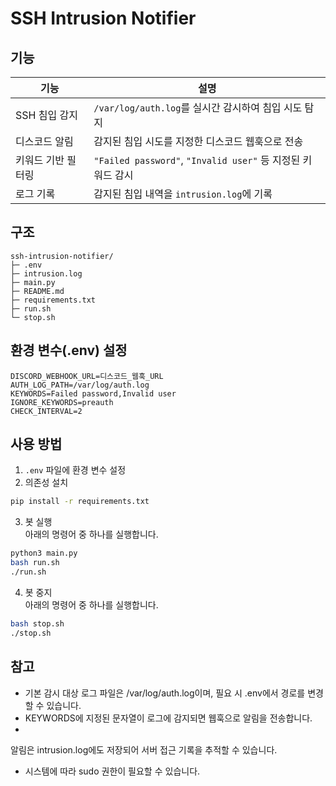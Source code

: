 # SSH Intrusion Notifier

## 기능
| 기능 | 설명 |
|------|------|
| SSH 침입 감지 | `/var/log/auth.log`를 실시간 감시하여 침입 시도 탐지 |
| 디스코드 알림 | 감지된 침입 시도를 지정한 디스코드 웹훅으로 전송 |
| 키워드 기반 필터링 | `"Failed password"`, `"Invalid user"` 등 지정된 키워드 감시 |
| 로그 기록 | 감지된 침입 내역을 `intrusion.log`에 기록 |

## 구조
```
ssh-intrusion-notifier/
├─ .env
├─ intrusion.log
├─ main.py
├─ README.md
├─ requirements.txt
├─ run.sh
└─ stop.sh
```

## 환경 변수(.env) 설정
```env
DISCORD_WEBHOOK_URL=디스코드_웹훅_URL
AUTH_LOG_PATH=/var/log/auth.log
KEYWORDS=Failed password,Invalid user
IGNORE_KEYWORDS=preauth
CHECK_INTERVAL=2
```

## 사용 방법
1. `.env` 파일에 환경 변수 설정
2. 의존성 설치  
  ```bash
  pip install -r requirements.txt
  ```
3. 봇 실행  
  아래의 명령어 중 하나를 실행합니다.
  ```bash
  python3 main.py
  bash run.sh
  ./run.sh
  ```
4. 봇 중지  
  아래의 명령어 중 하나를 실행합니다.
  ```bash
  bash stop.sh
  ./stop.sh
  ```

## 참고
- 기본 감시 대상 로그 파일은 /var/log/auth.log이며, 필요 시 .env에서 경로를 변경할 수 있습니다.
- KEYWORDS에 지정된 문자열이 로그에 감지되면 웹훅으로 알림을 전송합니다.
- 
알림은 intrusion.log에도 저장되어 서버 접근 기록을 추적할 수 있습니다.
- 시스템에 따라 sudo 권한이 필요할 수 있습니다.